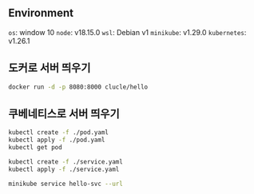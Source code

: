 ## Environment
`os`: window 10
`node`: v18.15.0
`wsl`: Debian v1
`minikube`: v1.29.0
`kubernetes`: v1.26.1

## 도커로 서버 띄우기
```bash
docker run -d -p 8080:8000 clucle/hello
```

## 쿠베네티스로 서버 띄우기
```bash
kubectl create -f ./pod.yaml
kubectl apply -f ./pod.yaml
kubectl get pod

kubectl create -f ./service.yaml
kubectl apply -f ./service.yaml

minikube service hello-svc --url
```